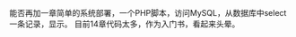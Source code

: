 <!-- https://www.ab62.cn/article/22334.html -->

能否再加一章简单的系统部署，一个PHP脚本，访问MySQL，从数据库中select一条记录，显示。
目前14章代码太多，作为入门书，看起来头晕。